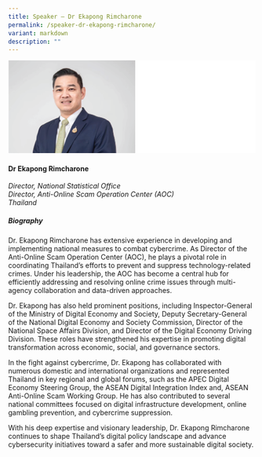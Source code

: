```yaml
---
title: Speaker – Dr Ekapong Rimcharone
permalink: /speaker-dr-ekapong-rimcharone/
variant: markdown
description: ""
---
```

![](/images/2025%20speakers/Dr_Ekapong.png)
#### **Dr Ekapong Rimcharone**

*Director, National Statistical Office <br>Director, Anti-Online Scam Operation Center (AOC)<br>Thailand*

##### **Biography**
Dr. Ekapong Rimcharone has extensive experience in developing and implementing national measures to combat cybercrime. As Director of the Anti-Online Scam Operation Center (AOC), he plays a pivotal role in coordinating Thailand’s efforts to prevent and suppress technology-related crimes. Under his leadership, the AOC has become a central hub for efficiently addressing and resolving online crime issues through multi-agency collaboration and data-driven approaches.

Dr. Ekapong has also held prominent positions, including Inspector-General of the Ministry of Digital Economy and Society, Deputy Secretary-General of the National Digital Economy and Society Commission, Director of the National Space Affairs Division, and Director of the Digital Economy Driving Division. These roles have strengthened his expertise in promoting digital transformation across economic, social, and governance sectors.

In the fight against cybercrime, Dr. Ekapong has collaborated with numerous domestic and international organizations and represented Thailand in key regional and global forums, such as the APEC Digital Economy Steering Group, the ASEAN Digital Integration Index and, ASEAN Anti-Online Scam Working Group. He has also contributed to several national committees focused on digital infrastructure development, online gambling prevention, and cybercrime suppression.

With his deep expertise and visionary leadership, Dr. Ekapong Rimcharone continues to shape
Thailand’s digital policy landscape and advance cybersecurity initiatives toward a safer and more
sustainable digital society.
